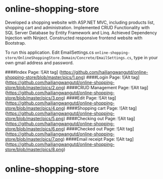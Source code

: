# online-shopping-store

Developed a shopping website with ASP.NET MVC, including products list, shopping cart and administration. Implemented CRUD Functionality with SQL Server Database by Entity Framework and Linq. Achieved Dependency Injection with Ninject. Constructed responsive frontend website with Bootstrap.

To run this application. Edit EmailSettings.cs `online-shopping-store/OnlineShoppingStore.Domain/Concrete/EmailSettings.cs`,
type in your own gmail address and password.

####Index Page: 
![Alt tag] (https://github.com/hailiangwangutd/online-shopping-store/blob/master/pics/1.png)
####Login Page:
![Alt tag] (https://github.com/hailiangwangutd/online-shopping-store/blob/master/pics/2.png)
####CRUD Management Page:
![Alt tag] (https://github.com/hailiangwangutd/online-shopping-store/blob/master/pics/3.png)
####Edit Page:
![Alt tag] (https://github.com/hailiangwangutd/online-shopping-store/blob/master/pics/4.png)
####Shopping cart Page:
![Alt tag] (https://github.com/hailiangwangutd/online-shopping-store/blob/master/pics/5.png)
####Checking out Page:
![Alt tag] (https://github.com/hailiangwangutd/online-shopping-store/blob/master/pics/6.png)
####Checked out Page:
![Alt tag] (https://github.com/hailiangwangutd/online-shopping-store/blob/master/pics/7.png)
####Email receipt Page:
![Alt tag] (https://github.com/hailiangwangutd/online-shopping-store/blob/master/pics/8.png)


# online-shopping-store

